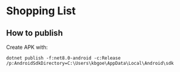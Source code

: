 # Shopping List



## How to publish
Create APK with:
```
dotnet publish -f:net8.0-android -c:Release /p:AndroidSdkDirectory=C:\Users\kbgoe\AppData\Local\Android\sdk
```